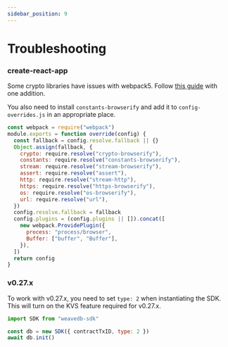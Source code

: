 ```yaml
---
sidebar_position: 9
---
```


# Troubleshooting

### create-react-app

Some crypto libraries have issues with webpack5. Follow [this guide](https://www.alchemy.com/blog/how-to-polyfill-node-core-modules-in-webpack-5) with one addition.

You also need to install `constants-browserify` and add it to `config-overrides.js` in an appropriate place.

```js
const webpack = require("webpack")
module.exports = function override(config) {
  const fallback = config.resolve.fallback || {}
  Object.assign(fallback, {
    crypto: require.resolve("crypto-browserify"),
    constants: require.resolve("constants-browserify"),
    stream: require.resolve("stream-browserify"),
    assert: require.resolve("assert"),
    http: require.resolve("stream-http"),
    https: require.resolve("https-browserify"),
    os: require.resolve("os-browserify"),
    url: require.resolve("url"),
  })
  config.resolve.fallback = fallback
  config.plugins = (config.plugins || []).concat([
    new webpack.ProvidePlugin({
      process: "process/browser",
      Buffer: ["buffer", "Buffer"],
    }),
  ])
  return config
}
```
### v0.27.x

To work with v0.27.x, you need to set `type: 2` when instantiating the SDK. This will turn on the KVS feature required for v0.27.x.

```js
import SDK from "weavedb-sdk"

const db = new SDK({ contractTxID, type: 2 })
await db.init()
```
